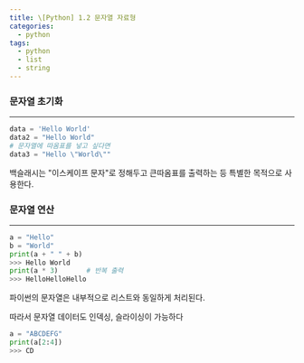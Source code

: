 ```yaml
---
title: \[Python] 1.2 문자열 자료형
categories: 
  - python
tags: 
  - python
  - list
  - string
---
```


### 문자열 초기화

---

```python
data = 'Hello World'
data2 = "Hello World"
# 문자열에 따옴표를 넣고 싶다면
data3 = "Hello \"World\""
```

백슬래시는 "이스케이프 문자"로 정해두고 큰따옴표를 출력하는 등 특별한 목적으로 사용한다.

### 문자열 연산

---

```python
a = "Hello"
b = "World"
print(a + " " + b)
>>> Hello World
print(a * 3)       # 반복 출력
>>> HelloHelloHello
```

파이썬의 문자열은 내부적으로 리스트와 동일하게 처리된다.

따라서 문자열 데이터도 인덱싱, 슬라이싱이 가능하다

```python
a = "ABCDEFG"
print(a[2:4])
>>> CD
```